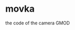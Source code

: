 # movka
the code of the camera GMOD


<?xml version="1.0" encoding="UTF-8"?>
<pano>
    <layers>
        <layer name="N_0" ouput="1">
            <images>
                <image index="0" preview="1" output="1"/>
                <image index="1" preview="1" output="1"/>
                <image index="2" preview="1" output="1"/>
                <image index="3" preview="1" output="1"/>
                <image index="4" preview="1" output="1"/>
                <image index="5" preview="1" output="1"/>
            </images>
        </layer>
    </layers>
    <images>
        <image>
            <def filename="1.mp4.jpg" focal35mm="50" lensModel="0" fisheyeRadius="0" fisheyeCoffX="0" fisheyeCoffY="0" speed="0" aperture="0"/>
            <camera model="0" yaw="0" pitch="0" roll="0" f="506.151" k1="0" k2="0" k3="0" offset_x="0" offset_y="0" fisheye_radius="1101.45" optimizationGroup="0"/>
            <color type="1" values="2.20 2.20 0.000000" version="2"/>
        </image>
        <image>
            <def filename="2.mp4.jpg" focal35mm="50" lensModel="0" fisheyeRadius="0" fisheyeCoffX="0" fisheyeCoffY="0" speed="0" aperture="0"/>
            <camera model="0" yaw="1.5708" pitch="0" roll="0" f="506.151" k1="0" k2="0" k3="0" offset_x="0" offset_y="0" fisheye_radius="1101.45" optimizationGroup="0"/>
            <color type="1" values="2.20 2.20 0.000000" version="2"/>
        </image>
        <image>
            <def filename="3.mp4.jpg" focal35mm="50" lensModel="0" fisheyeRadius="0" fisheyeCoffX="0" fisheyeCoffY="0" speed="0" aperture="0"/>
            <camera model="0" yaw="-3.14159" pitch="0" roll="0" f="506.151" k1="0" k2="0" k3="0" offset_x="0" offset_y="0" fisheye_radius="1101.45" optimizationGroup="0"/>
            <color type="1" values="2.20 2.20 0.000000" version="2"/>
        </image>
        <image>
            <def filename="4.mp4.jpg" focal35mm="50" lensModel="0" fisheyeRadius="0" fisheyeCoffX="0" fisheyeCoffY="0" speed="0" aperture="0"/>
            <camera model="0" yaw="-1.5708" pitch="0" roll="0" f="506.151" k1="0" k2="0" k3="0" offset_x="0" offset_y="0" fisheye_radius="1101.45" optimizationGroup="0"/>
            <color type="1" values="2.20 2.20 0.000000" version="2"/>
        </image>
        <image>
            <def filename="5.mp4.jpg" focal35mm="50" lensModel="0" fisheyeRadius="0" fisheyeCoffX="0" fisheyeCoffY="0" speed="0" aperture="0"/>
            <camera model="0" yaw="0" pitch="-1.57079" roll="0" f="506.151" k1="0" k2="0" k3="0" offset_x="0" offset_y="0" fisheye_radius="1101.45" optimizationGroup="0"/>
            <color type="1" values="2.20 2.20 0.000000" version="2"/>
        </image>
        <image>
            <def filename="6.mp4.jpg" focal35mm="50" lensModel="0" fisheyeRadius="0" fisheyeCoffX="0" fisheyeCoffY="0" speed="0" aperture="0"/>
            <camera model="0" yaw="0" pitch="1.57079" roll="0" f="506.151" k1="0" k2="0" k3="0" offset_x="0" offset_y="0" fisheye_radius="1101.45" optimizationGroup="0"/>
            <color type="1" values="2.20 2.20 0.000000" version="2"/>
        </image>
    </images>
</pano>
    
